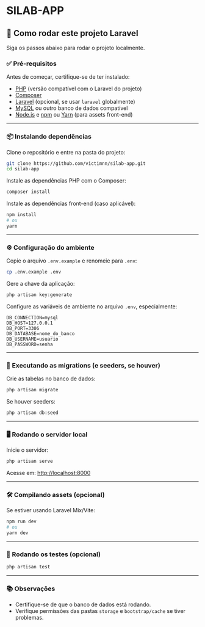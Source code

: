 # SILAB-APP

## 🚀 Como rodar este projeto Laravel

Siga os passos abaixo para rodar o projeto localmente.

### ✅ Pré-requisitos

Antes de começar, certifique-se de ter instalado:

- [PHP](https://www.php.net/) (versão compatível com o Laravel do projeto)
- [Composer](https://getcomposer.org/)
- [Laravel](https://laravel.com/) (opcional, se usar `laravel` globalmente)
- [MySQL](https://www.mysql.com/) ou outro banco de dados compatível
- [Node.js](https://nodejs.org/) e [npm](https://www.npmjs.com/) ou [Yarn](https://yarnpkg.com/) (para assets front-end)

---

### 📦 Instalando dependências

Clone o repositório e entre na pasta do projeto:

```bash
git clone https://github.com/victimnn/silab-app.git
cd silab-app
```

Instale as dependências PHP com o Composer:

```bash
composer install
```

Instale as dependências front-end (caso aplicável):

```bash
npm install
# ou
yarn
```

---

### ⚙️ Configuração do ambiente

Copie o arquivo `.env.example` e renomeie para `.env`:

```bash
cp .env.example .env
```

Gere a chave da aplicação:

```bash
php artisan key:generate
```

Configure as variáveis de ambiente no arquivo `.env`, especialmente:

```env
DB_CONNECTION=mysql
DB_HOST=127.0.0.1
DB_PORT=3306
DB_DATABASE=nome_do_banco
DB_USERNAME=usuario
DB_PASSWORD=senha
```

---

### 🧱 Executando as migrations (e seeders, se houver)

Crie as tabelas no banco de dados:

```bash
php artisan migrate
```

Se houver seeders:

```bash
php artisan db:seed
```

---

### 🖥️ Rodando o servidor local

Inicie o servidor:

```bash
php artisan serve
```

Acesse em: [http://localhost:8000](http://localhost:8000)

---

### 🛠️ Compilando assets (opcional)

Se estiver usando Laravel Mix/Vite:

```bash
npm run dev
# ou
yarn dev
```

---

### 🧪 Rodando os testes (opcional)

```bash
php artisan test
```

---

### 📚 Observações

- Certifique-se de que o banco de dados está rodando.
- Verifique permissões das pastas `storage` e `bootstrap/cache` se tiver problemas.
